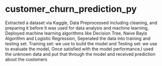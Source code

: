 # customer_churn_prediction_py
Extracted a dataset via Kaggle,
Data Preprocessed including cleaning, and preparing it before it was used for data analysis and machine learning,
Deployed machine learning algorithms like Decision Tree, Naive Bayis Algorithm and Logistic Regression,
Seperated the data into training and testing set. Training set: we use to build the model and Testing set: we use to evaluate the model,
Once satisfied with the model performance,I used the unknown data and put that through the model and received prediction about the customers
